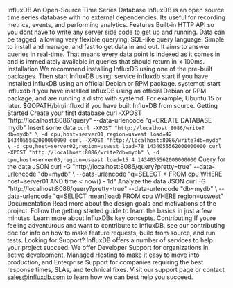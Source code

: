 InfluxDB An Open-Source Time Series Database InfluxDB is an open source time series database with no external dependencies. Its useful for recording metrics, events, and performing analytics. Features Built-in HTTP API so you dont have to write any server side code to get up and running. Data can be tagged, allowing very flexible querying. SQL-like query language. Simple to install and manage, and fast to get data in and out. It aims to answer queries in real-time. That means every data point is indexed as it comes in and is immediately available in queries that should return in < 100ms. Installation We recommend installing InfluxDB using one of the pre-built packages. Then start InfluxDB using: service influxdb start if you have installed InfluxDB using an official Debian or RPM package. systemctl start influxdb if you have installed InfluxDB using an official Debian or RPM package, and are running a distro with systemd. For example, Ubuntu 15 or later. $GOPATH/bin/influxd if you have built InfluxDB from source. Getting Started Create your first database curl -XPOST "http://localhost:8086/query" --data-urlencode "q=CREATE DATABASE mydb" Insert some data ``` curl -XPOST "http://localhost:8086/write?db=mydb" \ -d cpu,host=server01,region=uswest load=42 1434055562000000000 curl -XPOST "http://localhost:8086/write?db=mydb" \ -d cpu,host=server02,region=uswest load=78 1434055562000000000 curl -XPOST "http://localhost:8086/write?db=mydb" \ -d cpu,host=server03,region=useast load=15.4 1434055562000000000 ``` Query for the data JSON curl -G "http://localhost:8086/query?pretty=true" --data-urlencode "db=mydb" \ --data-urlencode "q=SELECT * FROM cpu WHERE host=server01 AND time < now() - 1d" Analyze the data JSON curl -G "http://localhost:8086/query?pretty=true" --data-urlencode "db=mydb" \ --data-urlencode "q=SELECT mean(load) FROM cpu WHERE region=uswest" Documentation Read more about the design goals and motivations of the project. Follow the getting started guide to learn the basics in just a few minutes. Learn more about InfluxDBs key concepts. Contributing If youre feeling adventurous and want to contribute to InfluxDB, see our contributing doc for info on how to make feature requests, build from source, and run tests. Looking for Support? InfluxDB offers a number of services to help your project succeed. We offer Developer Support for organizations in active development, Managed Hosting to make it easy to move into production, and Enterprise Support for companies requiring the best response times, SLAs, and technical fixes. Visit our support page or contact sales@influxdb.com to learn how we can best help you succeed.